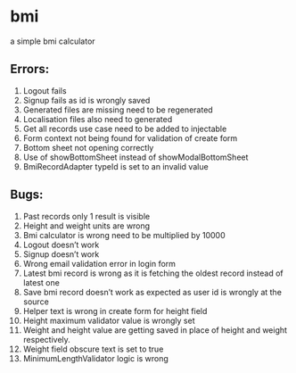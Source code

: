 # bmi

a simple bmi calculator

## Errors:
1. Logout fails
2. Signup fails as id is wrongly saved
3. Generated files are missing need to be regenerated
4. Localisation files also need to generated
5. Get all records use case need to be added to injectable
6. Form context not being found for validation of create form
7. Bottom sheet not opening correctly
8. Use of showBottomSheet instead of showModalBottomSheet
9. BmiRecordAdapter typeId is set to an invalid value

## Bugs:
1. Past records only 1 result is visible
2. Height and weight units are wrong
3. Bmi calculator is wrong need to be multiplied by 10000
4. Logout doesn’t work
5. Signup doesn’t work
6. Wrong email validation error in login form
7. Latest bmi record is wrong as it is fetching the oldest record instead of latest one
8. Save bmi record doesn’t work as expected as user id is wrongly at the source
9. Helper text is wrong in create form for height field
10. Height maximum validator value is wrongly set
11. Weight and height value are getting saved in place of height and weight respectively.
12. Weight field obscure text is set to true
13. MinimumLengthValidator logic is wrong